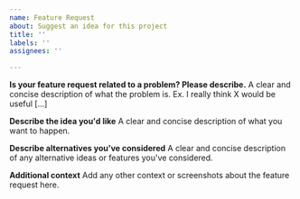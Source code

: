 ```yaml
---
name: Feature Request
about: Suggest an idea for this project
title: ''
labels: ''
assignees: ''

---
```


**Is your feature request related to a problem? Please describe.**
A clear and concise description of what the problem is. Ex. I really think X would be useful  [...] 

**Describe the idea you'd like**
A clear and concise description of what you want to happen.

**Describe alternatives you've considered**
A clear and concise description of any alternative ideas or features you've considered.

**Additional context**
Add any other context or screenshots about the feature request here.
